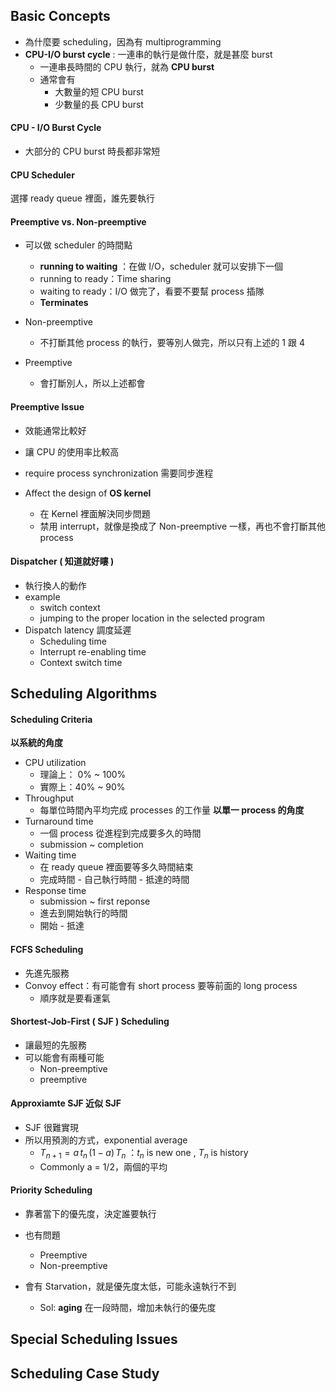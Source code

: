 ## Basic Concepts
+ 為什麼要 scheduling，因為有 multiprogramming
+ **CPU-I/O burst cycle** : 一連串的執行是做什麼，就是甚麼 burst
	+ 一連串長時間的 CPU 執行，就為 **CPU burst**
	+ 通常會有
		+ 大數量的短 CPU burst
		+ 少數量的長 CPU burst
#### CPU - I/O Burst Cycle
+ 大部分的 CPU burst 時長都非常短

#### CPU Scheduler
選擇 ready queue 裡面，誰先要執行

#### Preemptive vs. Non-preemptive
+ 可以做 scheduler 的時間點
	+ **running to waiting** ：在做 I/O，scheduler 就可以安排下一個
	+ running to ready：Time sharing
	+ waiting to ready：I/O 做完了，看要不要幫 process 插隊
	+ **Terminates**

+ Non-preemptive
	+ 不打斷其他 process 的執行，要等別人做完，所以只有上述的 1 跟 4
+ Preemptive 
	+ 會打斷別人，所以上述都會

#### Preemptive Issue
+ 效能通常比較好
+ 讓 CPU 的使用率比較高

+ require process synchronization 需要同步進程

+ Affect the design of **OS kernel**
	+ 在 Kernel 裡面解決同步問題
	+ 禁用 interrupt，就像是換成了 Non-preemptive 一樣，再也不會打斷其他 process

#### Dispatcher ( 知道就好瞜 )
+ 執行換人的動作
+ example
	+ switch context
	+ jumping to the proper location in the selected program
+ Dispatch latency 調度延遲
	+ Scheduling time 
	+ Interrupt re-enabling time 
	+ Context switch time

## Scheduling Algorithms
#### Scheduling Criteria
**以系統的角度**
+ CPU utilization
	+ 理論上： 0% ~ 100%
	+ 實際上：40% ~ 90%
+ Throughput
	+ 每單位時間內平均完成 processes 的工作量
**以單一 process 的角度**
+ Turnaround time 
	+  一個 process 從進程到完成要多久的時間
	+ submission ~ completion
+ Waiting time 
	+ 在 ready queue 裡面要等多久時間結束
	+ 完成時間 - 自己執行時間 - 抵達的時間
+ Response time
	+ submission ~ first reponse 
	+ 進去到開始執行的時間
	+ 開始 - 抵達

#### FCFS Scheduling
+ 先進先服務
+ Convoy effect：有可能會有 short process 要等前面的 long process
	+ 順序就是要看運氣

#### Shortest-Job-First ( SJF ) Scheduling
+ 讓最短的先服務
+ 可以能會有兩種可能
	+ Non-preemptive
	+ preemptive

#### Approxiamte SJF 近似 SJF
+ SJF 很難實現
+ 所以用預測的方式，exponential average
	+ $T_{n+1} = a\,t_n\,(1-a)\,T_n$ ：$t_n$ is new one , $T_n$ is history
	+ Commonly a = 1/2，兩個的平均

#### Priority Scheduling
+ 靠著當下的優先度，決定誰要執行
+ 也有問題
	+ Preemptive
	+ Non-preemptive

+ 會有 Starvation，就是優先度太低，可能永遠執行不到
	+ Sol: **aging** 在一段時間，增加未執行的優先度






## Special Scheduling Issues

## Scheduling Case Study
